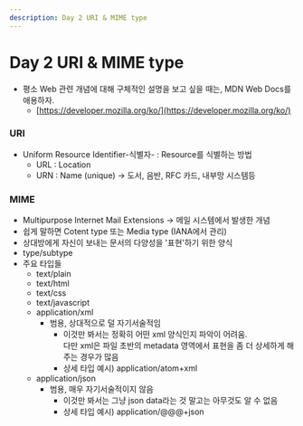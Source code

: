 ```yaml
---
description: Day 2 URI & MIME type
---
```


# Day 2 URI & MIME type

* 평소 Web 관련 개념에 대해 구체적인 설명을 보고 싶을 때는, MDN Web Docs를 애용하자.
  * [https://developer.mozilla.org/ko/](https://developer.mozilla.org/ko/)

### URI

* Uniform Resource Identifier-식별자- : Resource를 식별하는 방법
  * URL : Location
  * URN : Name (unique) -> 도서, 음반, RFC 카드, 내부망 시스템등

### MIME

* Multipurpose Internet Mail Extensions -> 메일 시스템에서 발생한 개념
* 쉽게 말하면 Cotent type 또는 Media type (IANA에서 관리)
* 상대방에게 자신이 보내는 문서의 다양성을 '표현'하기 위한 양식
* type/subtype
* 주요 타입들
  * text/plain
  * text/html
  * text/css
  * text/javascript
  * application/xml
    * 범용, 상대적으로 덜 자기서술적임
      * 이것만 봐서는 정확히 어떤 xml 양식인지 파악이 어려움.\
        다만 xml은 파일 초반의 metadata 영역에서 표현을 좀 더 상세하게 해주는 경우가 많음
      * 상세 타입 예시) application/atom+xml
  * application/json
    * 범용, 매우 자기서술적이지 않음
      * 이것만 봐서는 그냥 json data라는 것 말고는 아무것도 알 수 없음
      * 상세 타입 예시) application/@@@+json
